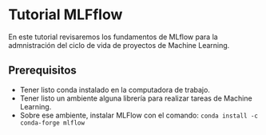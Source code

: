 # Tutorial MLFflow

En este tutorial revisaremos los fundamentos de MLflow para la admnistración del ciclo de vida de proyectos de Machine Learning.

## Prerequisitos

* Tener listo conda instalado en la computadora de trabajo.
* Tener listo un ambiente alguna librería para realizar tareas de Machine Learning.
* Sobre ese ambiente, instalar MLFlow con el comando: ```conda install -c conda-forge mlflow```